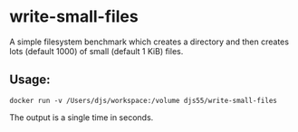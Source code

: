 # write-small-files

A simple filesystem benchmark which creates a directory and then creates lots
(default 1000) of small (default 1 KiB) files.

## Usage:

```
docker run -v /Users/djs/workspace:/volume djs55/write-small-files
```

The output is a single time in seconds.
